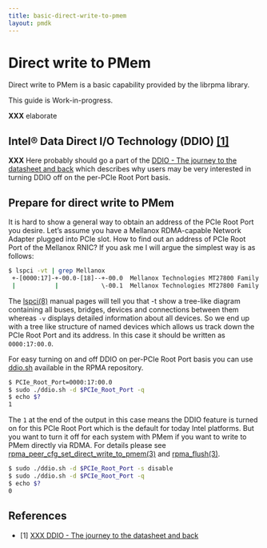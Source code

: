 ```yaml
---
title: basic-direct-write-to-pmem
layout: pmdk
---
```


# Direct write to PMem

Direct write to PMem is a basic capability provided by the librpma library.

This guide is Work-in-progress.

**XXX** elaborate

## Intel® Data Direct I/O Technology (DDIO) [[1]][xxx-ddio]

**XXX** Here probably should go a part of the [DDIO - The journey to the datasheet and back][xxx-ddio] which describes why users may be very interested in turning DDIO off on the per-PCIe Root Port basis.

## Prepare for direct write to PMem

It is hard to show a general way to obtain an address of the PCIe Root Port you desire. Let’s assume you have a Mellanox RDMA-capable Network Adapter plugged into PCIe slot. How to find out an address of PCIe Root Port of the Mellanox RNIC? If you ask me I will argue the simplest way is as follows:

```sh
$ lspci -vt | grep Mellanox
 +-[0000:17]-+-00.0-[18]--+-00.0  Mellanox Technologies MT27800 Family [ConnectX-5]
 |           |            \-00.1  Mellanox Technologies MT27800 Family [ConnectX-5]
```

The [lspci(8)](https://man7.org/linux/man-pages/man8/lspci.8.html) manual pages will tell you that -t show a tree-like diagram containing all buses, bridges, devices and connections between them whereas `-v` displays detailed information about all devices. So we end up with a tree like structure of named devices which allows us track down the PCIe Root Port and its address. In this case it should be written as `0000:17:00.0`.

For easy turning on and off DDIO on per-PCIe Root Port basis you can use [ddio.sh](https://github.com/pmem/rpma/blob/master/tools/ddio.sh) available in the RPMA repository.

```sh
$ PCIe_Root_Port=0000:17:00.0
$ sudo ./ddio.sh -d $PCIe_Root_Port -q
$ echo $?
1
```

The `1` at the end of the output in this case means the DDIO feature is turned on for this PCIe Root Port which is the default for today Intel platforms. But you want to turn it off for each system with PMem if you want to write to PMem directly via RDMA. For details please see [rpma_peer_cfg_set_direct_write_to_pmem(3)](https://pmem.io/rpma/manpages/master/rpma_peer_cfg_set_direct_write_to_pmem.3) and [rpma_flush(3)](https://pmem.io/rpma/manpages/master/rpma_flush.3).

```sh
$ sudo ./ddio.sh -d $PCIe_Root_Port -s disable
$ sudo ./ddio.sh -d $PCIe_Root_Port -q
$ echo $?
0
```

## References

* [1] [XXX DDIO - The journey to the datasheet and back][xxx-ddio]

[xxx-ddio]: http://janekmi.github.io/2020/06/21/ddio.html
